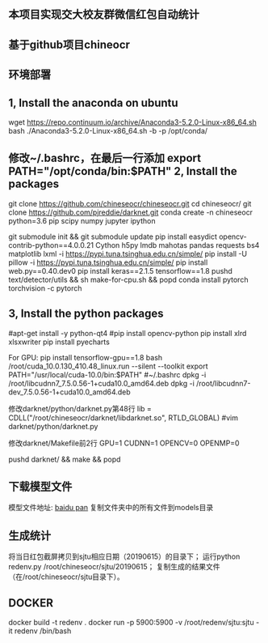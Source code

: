 ## 本项目实现交大校友群微信红包自动统计
## 基于github项目chineocr

## 环境部署
1, Install the anaconda on ubuntu
------------------------------------------------------------------------------------
wget https://repo.continuum.io/archive/Anaconda3-5.2.0-Linux-x86_64.sh
bash ./Anaconda3-5.2.0-Linux-x86_64.sh -b -p /opt/conda/

修改~/.bashrc，在最后一行添加
export PATH="/opt/conda/bin:$PATH"
2, Install the packages
------------------------------------------------------------------------------------
git clone https://github.com/chineseocr/chineseocr.git
cd chineseocr/
git clone https://github.com/pjreddie/darknet.git
conda create -n chineseocr python=3.6 pip scipy numpy jupyter ipython

git submodule init && git submodule update
pip install easydict opencv-contrib-python==4.0.0.21 Cython h5py lmdb mahotas pandas requests bs4 matplotlib lxml -i https://pypi.tuna.tsinghua.edu.cn/simple/
pip install -U pillow -i https://pypi.tuna.tsinghua.edu.cn/simple/
pip install web.py==0.40.dev0
pip install keras==2.1.5 tensorflow==1.8
pushd text/detector/utils && sh make-for-cpu.sh && popd
conda install pytorch torchvision -c pytorch

3, Install the python packages
------------------------------------------------------------------------------------
#apt-get install -y python-qt4
#pip install opencv-python
pip install xlrd xlsxwriter
pip install pyecharts


For GPU:
pip install tensorflow-gpu==1.8
bash /root/cuda_10.0.130_410.48_linux.run --silent --toolkit
export PATH="/usr/local/cuda-10.0/bin:$PATH" #~/.bashrc
dpkg -i /root/libcudnn7_7.5.0.56-1+cuda10.0_amd64.deb
dpkg -i /root/libcudnn7-dev_7.5.0.56-1+cuda10.0_amd64.deb

修改darknet/python/darknet.py第48行
lib = CDLL("/root/chineseocr/darknet/libdarknet.so", RTLD_GLOBAL)
#vim darknet/python/darknet.py

修改darknet/Makefile前2行
GPU=1
CUDNN=1
OPENCV=0
OPENMP=0

pushd darknet/ && make && popd


## 下载模型文件   
模型文件地址: [baidu pan](https://pan.baidu.com/s/1gTW9gwJR6hlwTuyB6nCkzQ)
复制文件夹中的所有文件到models目录


## 生成统计
将当日红包截屏拷贝到sjtu相应日期（20190615）的目录下；
运行python redenv.py /root/chineseocr/sjtu/20190615；
复制生成的结果文件（在/root/chineseocr/sjtu目录下）。


## DOCKER
docker build -t redenv .
docker run -p 5900:5900 -v /root/redenv/sjtu:sjtu -it redenv /bin/bash
 
